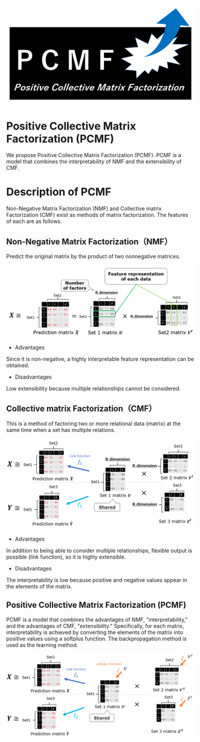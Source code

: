 ![](https://raw.githubusercontent.com/N-YS-KK/PCMF/main/images/PCMF_logo.PNG) 

# Positive Collective Matrix Factorization (PCMF)
We propose Positive Collective Matrix Factorization (PCMF). PCMF is a model that combines the interpretability of NMF and the extensibility of CMF.

# Description of PCMF
Non-Negative Matrix Factorization (NMF) and Collective matrix Factorization (CMF) exist as methods of matrix factorization. The features of each are as follows.

## Non-Negative Matrix Factorization（NMF）
Predict the original matrix by the product of two nonnegative matrices.

![](https://raw.githubusercontent.com/N-YS-KK/PCMF/main/images/NMF.PNG) 

- Advantages  

Since it is non-negative, a highly interpretable feature representation can be obtained.

- Disadvantages  

Low extensibility because multiple relationships cannot be considered.

## Collective matrix Factorization（CMF）
This is a method of factoring two or more relational data (matrix) at the same time when a set has multiple relations.

![](https://raw.githubusercontent.com/N-YS-KK/PCMF/main/images/CMF.PNG) 

- Advantages  

In addition to being able to consider multiple relationships, flexible output is possible (link function), so it is highly extensible.

- Disadvantages  

The interpretability is low because positive and negative values appear in the elements of the matrix.

## Positive Collective Matrix Factorization (PCMF)
PCMF is a model that combines the advantages of NMF, "interpretability," and the advantages of CMF, "extensibility." Specifically, for each matrix, interpretability is achieved by converting the elements of the matrix into positive values using a softplus function. The backpropagation method is used as the learning method.

![](https://raw.githubusercontent.com/N-YS-KK/PCMF/main/images/PCMF.PNG) 